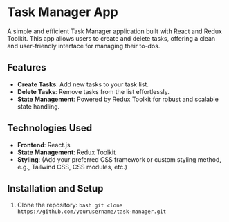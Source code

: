 # Task Manager App

A simple and efficient Task Manager application built with React and Redux Toolkit. This app allows users to create and delete tasks, offering a clean and user-friendly interface for managing their to-dos.

## Features

- **Create Tasks**: Add new tasks to your task list.
- **Delete Tasks**: Remove tasks from the list effortlessly.
- **State Management**: Powered by Redux Toolkit for robust and scalable state handling.

## Technologies Used

- **Frontend**: React.js
- **State Management**: Redux Toolkit
- **Styling**: (Add your preferred CSS framework or custom styling method, e.g., Tailwind CSS, CSS modules, etc.)

## Installation and Setup

1. Clone the repository:
   ```bash git clone https://github.com/yourusername/task-manager.git ```

